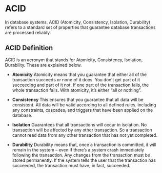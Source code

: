 # ACID #

In database systems, ACID (Atomicity, Consistency, Isolation, Durability) refers to a standard set of properties that guarantee database transactions are processed reliably.

## ACID Definition ##
ACID is an acronym that stands for Atomicity, Consistency, Isolation, Durability. These are explained below.

+ **Atomicity**
Atomicity means that you guarantee that either all of the transaction succeeds or none of it does. You don’t get part of it succeeding and part of it not. If one part of the transaction fails, the whole transaction fails. With atomicity, it’s either “all or nothing”.

+ **Consistency**
This ensures that you guarantee that all data will be consistent. All data will be valid according to all defined rules, including any constraints, cascades, and triggers that have been applied on the database.

+ **Isolation**
Guarantees that all transactions will occur in isolation. No transaction will be affected by any other transaction. So a transaction cannot read data from any other transaction that has not yet completed.

+ **Durability**
Durability means that, once a transaction is committed, it will remain in the system – even if there’s a system crash immediately following the transaction. Any changes from the transaction must be stored permanently. If the system tells the user that the transaction has succeeded, the transaction must have, in fact, succeeded.
